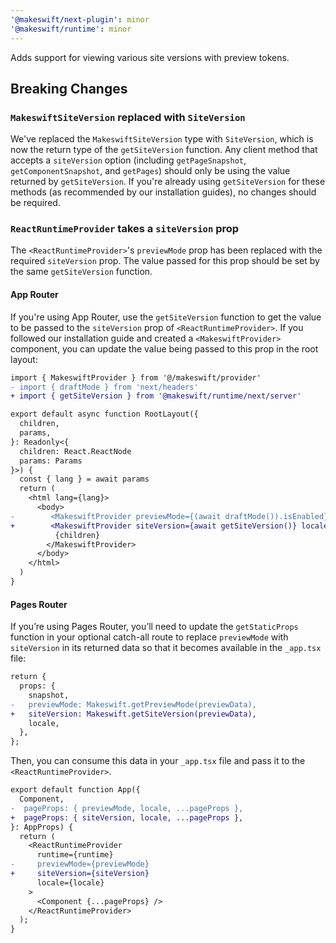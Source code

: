 ```yaml
---
'@makeswift/next-plugin': minor
'@makeswift/runtime': minor
---
```


Adds support for viewing various site versions with preview tokens.

## Breaking Changes

### `MakeswiftSiteVersion` replaced with `SiteVersion`

We've replaced the `MakeswiftSiteVersion` type with `SiteVersion`, which is now
the return type of the `getSiteVersion` function. Any client method that accepts
a `siteVersion` option (including `getPageSnapshot`, `getComponentSnapshot`, and
`getPages`) should only be using the value returned by `getSiteVersion`. If
you're already using `getSiteVersion` for these methods (as recommended by our
installation guides), no changes should be required.

### `ReactRuntimeProvider` takes a `siteVersion` prop

The `<ReactRuntimeProvider>`'s `previewMode` prop has been replaced with the
required `siteVersion` prop. The value passed for this prop should be set
by the same `getSiteVersion` function.

#### App Router

If you're using App Router, use the `getSiteVersion` function to get the value
to be passed to the `siteVersion` prop of `<ReactRuntimeProvider>`. If you
followed our installation guide and created a `<MakeswiftProvider>` component,
you can update the value being passed to this prop in the root layout:

```diff
import { MakeswiftProvider } from '@/makeswift/provider'
- import { draftMode } from 'next/headers'
+ import { getSiteVersion } from '@makeswift/runtime/next/server'

export default async function RootLayout({
  children,
  params,
}: Readonly<{
  children: React.ReactNode
  params: Params
}>) {
  const { lang } = await params
  return (
    <html lang={lang}>
      <body>
-        <MakeswiftProvider previewMode={(await draftMode()).isEnabled} locale={lang}>
+        <MakeswiftProvider siteVersion={await getSiteVersion()} locale={lang}>
          {children}
        </MakeswiftProvider>
      </body>
    </html>
  )
}
```

#### Pages Router

If you’re using Pages Router, you’ll need to update the `getStaticProps`
function in your optional catch-all route to replace `previewMode` with
`siteVersion` in its returned data so that it becomes available in the
`_app.tsx` file:

```diff
return {
  props: {
    snapshot,
-   previewMode: Makeswift.getPreviewMode(previewData),
+   siteVersion: Makeswift.getSiteVersion(previewData),
    locale,
  },
};
```

Then, you can consume this data in your `_app.tsx` file and pass it to the
`<ReactRuntimeProvider>`.

```diff
export default function App({
  Component,
-  pageProps: { previewMode, locale, ...pageProps },
+  pageProps: { siteVersion, locale, ...pageProps },
}: AppProps) {
  return (
    <ReactRuntimeProvider
      runtime={runtime}
-     previewMode={previewMode}
+     siteVersion={siteVersion}
      locale={locale}
    >
      <Component {...pageProps} />
    </ReactRuntimeProvider>
  );
}
```
